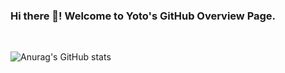 ### Hi there 👋! Welcome to Yoto's GitHub Overview Page. 
<br/>

![Anurag's GitHub stats](https://github-readme-stats.vercel.app/api?username=Yoto-Yotov&count_private=true&show_icons=true)


<!--
**Yoto-Yotov/Yoto-Yotov** is a ✨ _special_ ✨ repository because its `README.md` (this file) appears on your GitHub profile.

Here are some ideas to get you started:

- 🔭 I’m currently working on ...
- 🌱 I’m currently learning ...
- 👯 I’m looking to collaborate on ...
- 🤔 I’m looking for help with ...
- 💬 Ask me about ...
- 📫 How to reach me: ...
- 😄 Pronouns: ...
- ⚡ Fun fact: ...
-->
